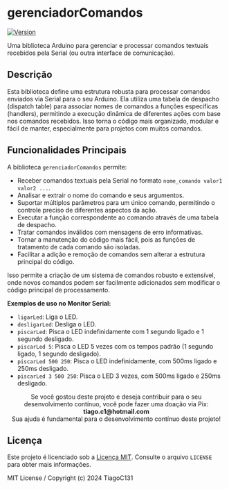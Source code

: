 # gerenciadorComandos

[![Version](https://img.shields.io/badge/version-1.0-blue.svg)](https://github.com/TiagoC131/gerenciadorComandos/releases/tag/v1.0)

Uma biblioteca Arduino para gerenciar e processar comandos textuais recebidos pela Serial (ou outra interface de comunicação).

## Descrição

Esta biblioteca define uma estrutura robusta para processar comandos enviados via Serial para o seu Arduino. Ela utiliza uma tabela de despacho (dispatch table) para associar nomes de comandos a funções específicas (handlers), permitindo a execução dinâmica de diferentes ações com base nos comandos recebidos. Isso torna o código mais organizado, modular e fácil de manter, especialmente para projetos com muitos comandos.

## Funcionalidades Principais

A biblioteca `gerenciadorComandos` permite:

*   Receber comandos textuais pela Serial no formato `nome_comando valor1 valor2 ...`.
*   Analisar e extrair o nome do comando e seus argumentos.
*   Suportar múltiplos parâmetros para um único comando, permitindo o controle preciso de diferentes aspectos da ação.
*   Executar a função correspondente ao comando através de uma tabela de despacho.
*   Tratar comandos inválidos com mensagens de erro informativas.
*   Tornar a manutenção do código mais fácil, pois as funções de tratamento de cada comando são isoladas.
*   Facilitar a adição e remoção de comandos sem alterar a estrutura principal do código.

Isso permite a criação de um sistema de comandos robusto e extensível, onde novos comandos podem ser facilmente adicionados sem modificar o código principal de processamento.

 **Exemplos de uso no Monitor Serial:**

*   `ligarLed`: Liga o LED.
*   `desligarLed`: Desliga o LED.
*   `piscarLed`: Pisca o LED indefinidamente com 1 segundo ligado e 1 segundo desligado.
*   `piscarLed 5`: Pisca o LED 5 vezes com os tempos padrão (1 segundo ligado, 1 segundo desligado).
*   `piscarLed 500 250`: Pisca o LED indefinidamente, com 500ms ligado e 250ms desligado.
*   `piscarLed 3 500 250`: Pisca o LED 3 vezes, com 500ms ligado e 250ms desligado.

<div align="center">
  Se você gostou deste projeto e deseja contribuir para o seu desenvolvimento contínuo, você pode fazer uma doação via Pix: <strong>tiago.c1@hotmail.com</strong> <br>
  Sua ajuda é fundamental para o desenvolvimento contínuo deste projeto!
</div>

## Licença

Este projeto é licenciado sob a [Licença MIT](LICENSE). Consulte o arquivo `LICENSE` para obter mais informações.

MIT License / Copyright (c) 2024 TiagoC131